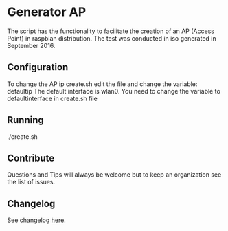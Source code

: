 # Generator AP
The script has the functionality to facilitate the creation of an AP (Access Point)
in raspbian distribution. The test was conducted in iso generated in September 2016.


## Configuration
To change the AP ip create.sh edit the file and change the variable: defaultip
The default interface is wlan0. You need to change the variable to defaultinterface
in create.sh file

## Running
./create.sh

## Contribute
Questions and Tips will always be welcome but to keep an organization see the
list of issues.

## Changelog
See changelog [here](https://github.com/lab804/generate-ap/blob/master/CHANGELOG.md).

